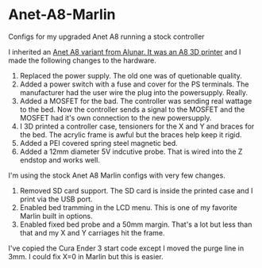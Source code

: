 # Anet-A8-Marlin
Configs for my upgraded Anet A8 running a stock controller

I inherited an [Anet A8 variant from Alunar. It was an A8 3D printer](https://anet3d.com/pages/a8) and I made the following changes to the hardware.

1. Replaced the power supply. The old one was of quetionable quality.
2. Added a power switch with a fuse and cover for the PS terminals. The manufacturer had the user wire the plug into the powersupply. Really.
3. Added a MOSFET for the bad. The controller was sending real wattage to the bed. Now the controller sends a signal to the MOSFET and the MOSFET had it's own connection to the new powersupply.
4. I 3D printed a controller case, tensioners for the X and Y and braces for the bed. The acrylic frame is awful but the braces help keep it rigid.
5. Added a PEI covered spring steel magnetic bed.
6. Added a 12mm diameter 5V indcutive probe. That is wired into the Z endstop and works well.

I'm using the stock Anet A8 Marlin configs with very few changes.

1. Removed SD card support. The SD card is inside the printed case and I print via the USB port.
2. Enabled bed tramming in the LCD menu. This is one of my favorite Marlin built in options.
3. Enabled fixed bed probe and a 50mm margin. That's a lot but less than that and my X and Y carriages hit the frame.

I've copied the Cura Ender 3 start code except I moved the purge line in 3mm. I could fix X=0 in Marlin but this is easier.

